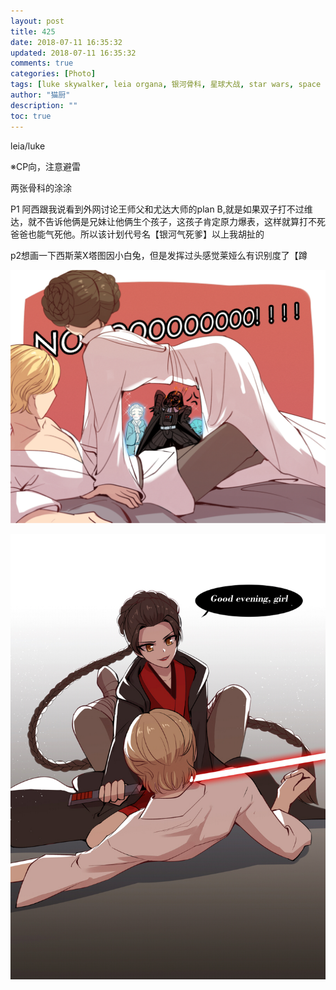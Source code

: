 ```yaml
---
layout: post
title: 425
date: 2018-07-11 16:35:32
updated: 2018-07-11 16:35:32
comments: true
categories: [Photo]
tags: [luke skywalker, leia organa, 银河骨科, 星球大战, star wars, space twins]
author: "猫厨"
description: ""
toc: true
---
```


<p>leia/luke</p> 
<p>※CP向，注意避雷</p> 
<p>两张骨科的涂涂</p> 
<p>P1 阿西跟我说看到外网讨论王师父和尤达大师的plan B,就是如果双子打不过维达，就不告诉他俩是兄妹让他俩生个孩子，这孩子肯定原力爆表，这样就算打不死爸爸也能气死他。所以该计划代号名【银河气死爹】以上我胡扯的</p> 
<p>p2想画一下西斯莱X塔图因小白兔，但是发挥过头感觉莱娅么有识别度了【蹲</p>

![](https://raw.githubusercontent.com/alicewish/meowchain247/master/img_cVZNdzJtQk9JV2ViZmZIWHJMbHdKYWFyaXBTVXEyWlpld0JuQ0YvRGxvYmYyVEhZZnQvSkVRPT0.jpg)

![](https://raw.githubusercontent.com/alicewish/meowchain247/master/img_cVZNdzJtQk9JV2ViZmZIWHJMbHdKWkM2c3EvRVYyMEF1RVlpeUkrb3BnU0F2WTZNWktPbUt3PT0.jpg)